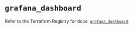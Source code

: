 # `grafana_dashboard`

Refer to the Terraform Registry for docs: [`grafana_dashboard`](https://registry.terraform.io/providers/grafana/grafana/3.15.3/docs/resources/dashboard).
